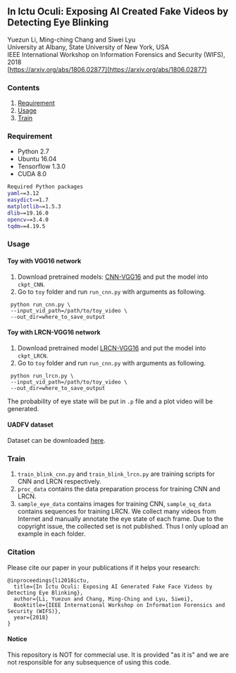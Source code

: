 ## In Ictu Oculi: Exposing AI Created Fake Videos by Detecting Eye Blinking
Yuezun Li, Ming-ching Chang and Siwei Lyu \
University at Albany, State University of New York, USA \
IEEE International Workshop on Information Forensics and Security (WIFS), 2018 \
[https://arxiv.org/abs/1806.02877](https://arxiv.org/abs/1806.02877)


### Contents
1. [Requirement](#Requirement)
2. [Usage](#Usage)
3. [Train](#Train)


### Requirement
- Python 2.7
- Ubuntu 16.04
- Tensorflow 1.3.0
- CUDA 8.0
```bash
Required Python packages 
yaml==3.12
easydict==1.7
matplotlib==1.5.3
dlib==19.16.0
opencv==3.4.0
tqdm==4.19.5
```

### Usage
#### Toy with VGG16 network
1. Download pretrained models: [CNN-VGG16](https://drive.google.com/drive/folders/1gACZmcVuHL48DDCWUawxDTkSqLcLjM_j?usp=sharing)
and put the model into `ckpt_CNN`.
2. Go to `toy` folder and run `run_cnn.py` with arguments as following. 
 ```
  python run_cnn.py \
  --input_vid_path=/path/to/toy_video \
  --out_dir=where_to_save_output
  ```

#### Toy with LRCN-VGG16 network
1. Download pretrained model [LRCN-VGG16](https://drive.google.com/drive/folders/1gACZmcVuHL48DDCWUawxDTkSqLcLjM_j?usp=sharing) and put the model into `ckpt_LRCN`.
2. Go to `toy` folder and run `run_cnn.py` with arguments as following. 
 ```Shell
  python run_lrcn.py \
  --input_vid_path=/path/to/toy_video \
  --out_dir=where_to_save_output
  ```
The probability of eye state will be put in `.p` file and a plot video will be generated.

#### UADFV dataset 
Dataset can be downloaded [here](https://drive.google.com/drive/folders/1GEk1DSxmlV_61JtpEGzC9Fo_BffvyxpH?usp=sharing).

### Train
1. `train_blink_cnn.py` and `train_blink_lrcn.py` are training scripts for CNN and LRCN respectively.
2. `proc_data` contains the data preparation process for training CNN and LRCN.
3. `sample_eye_data` contains images for training CNN, `sample_sq_data` contains sequences for training LRCN.
We collect many videos from Internet and manually annotate the eye state of each frame. 
Due to the copyright issue, the collected set is not published. Thus I only upload an example in each folder. 
### Citation

Please cite our paper in your publications if it helps your research:

    @inproceedings{li2018ictu,
      title={In Ictu Oculi: Exposing AI Generated Fake Face Videos by Detecting Eye Blinking},
      author={Li, Yuezun and Chang, Ming-Ching and Lyu, Siwei},
      Booktitle={IEEE International Workshop on Information Forensics and Security (WIFS)},
      year={2018}
    }

#### Notice
This repository is NOT for commecial use. It is provided "as it is" and we are not responsible for any subsequence of using this code.
